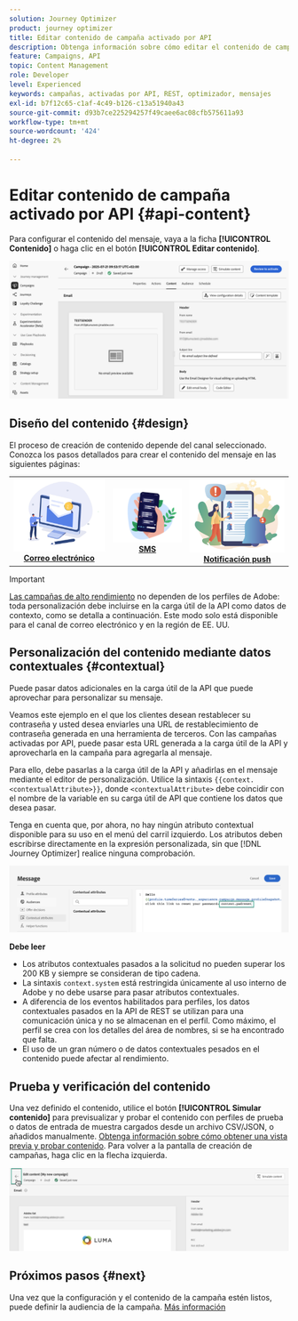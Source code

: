 ```yaml
---
solution: Journey Optimizer
product: journey optimizer
title: Editar contenido de campaña activado por API
description: Obtenga información sobre cómo editar el contenido de campaña activado por API.
feature: Campaigns, API
topic: Content Management
role: Developer
level: Experienced
keywords: campañas, activadas por API, REST, optimizador, mensajes
exl-id: b7f12c65-c1af-4c49-b126-c13a51940a43
source-git-commit: d93b7ce225294257f49caee6ac08cfb575611a93
workflow-type: tm+mt
source-wordcount: '424'
ht-degree: 2%

---
```


# Editar contenido de campaña activado por API {#api-content}

Para configurar el contenido del mensaje, vaya a la ficha **[!UICONTROL Contenido]** o haga clic en el botón **[!UICONTROL Editar contenido]**.

![](assets/campaign-content.png)

## Diseño del contenido {#design}

El proceso de creación de contenido depende del canal seleccionado. Conozca los pasos detallados para crear el contenido del mensaje en las siguientes páginas:

<table style="table-layout:fixed"><tr style="border: 0;">
<td><a href="../email/create-email.md"><img alt="Correo electrónico" src="../channels/assets/do-not-localize/email.png"></a>
<div align="center"><a href="../email/create-email.md"><strong>Correo electrónico</strong></a></div></td>
<td><a href="../sms/create-sms.md"><img alt="SMS" src="../channels/assets/do-not-localize/sms.png"></a>
<div align="center"><a href="../sms/create-sms.md"><strong>SMS</strong></a></div></td>
<td><a href="../push/create-push.md"><img alt="push" src="../channels/assets/do-not-localize/push.png"></a>
<div align="center"><a href="../push/create-push.md"><strong>Notificación push</strong></a></div></td>
</tr></table>

>[!IMPORTANT]
>
>[Las campañas de alto rendimiento](../campaigns/api-triggered-high-throughput.md) no dependen de los perfiles de Adobe: toda personalización debe incluirse en la carga útil de la API como datos de contexto, como se detalla a continuación. Este modo solo está disponible para el canal de correo electrónico y en la región de EE. UU.

## Personalización del contenido mediante datos contextuales {#contextual}

Puede pasar datos adicionales en la carga útil de la API que puede aprovechar para personalizar su mensaje.

Veamos este ejemplo en el que los clientes desean restablecer su contraseña y usted desea enviarles una URL de restablecimiento de contraseña generada en una herramienta de terceros. Con las campañas activadas por API, puede pasar esta URL generada a la carga útil de la API y aprovecharla en la campaña para agregarla al mensaje.

Para ello, debe pasarlas a la carga útil de la API y añadirlas en el mensaje mediante el editor de personalización. Utilice la sintaxis `{{context.<contextualAttribute>}}`, donde `<contextualAttribute>` debe coincidir con el nombre de la variable en su carga útil de API que contiene los datos que desea pasar.

Tenga en cuenta que, por ahora, no hay ningún atributo contextual disponible para su uso en el menú del carril izquierdo. Los atributos deben escribirse directamente en la expresión personalizada, sin que [!DNL Journey Optimizer] realice ninguna comprobación.

![](assets/api-triggered-context.png)

**Debe leer**

* Los atributos contextuales pasados a la solicitud no pueden superar los 200 KB y siempre se consideran de tipo cadena.
* La sintaxis `context.system` está restringida únicamente al uso interno de Adobe y no debe usarse para pasar atributos contextuales.
* A diferencia de los eventos habilitados para perfiles, los datos contextuales pasados en la API de REST se utilizan para una comunicación única y no se almacenan en el perfil. Como máximo, el perfil se crea con los detalles del área de nombres, si se ha encontrado que falta.
* El uso de un gran número o de datos contextuales pesados en el contenido puede afectar al rendimiento.

## Prueba y verificación del contenido

Una vez definido el contenido, utilice el botón **[!UICONTROL Simular contenido]** para previsualizar y probar el contenido con perfiles de prueba o datos de entrada de muestra cargados desde un archivo CSV/JSON, o añadidos manualmente. [Obtenga información sobre cómo obtener una vista previa y probar contenido](../content-management/preview-test.md). Para volver a la pantalla de creación de campañas, haga clic en la flecha izquierda.

![](assets/create-campaign-design.png)

## Próximos pasos {#next}

Una vez que la configuración y el contenido de la campaña estén listos, puede definir la audiencia de la campaña. [Más información](api-triggered-campaign-audience.md)
